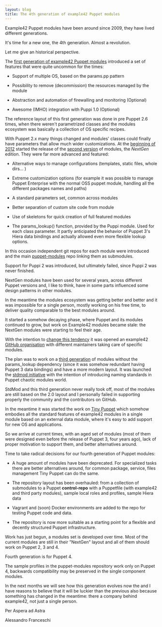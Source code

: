 ```yaml
---
layout: blog
title: The 4th generation of example42 Puppet modules
---
```


Example42 Puppet modules have been around since 2009, they have lived different generations.

It's time for a new one, the 4th generation. Almost a revolution.

Let me give an historical perspective.

The [first generation of example42 Puppet modules](https://github.com/example42/puppet-modules/tree/1.0) introduced a set of features that were quite uncommon for the times:

  - Support of multiple OS, based on the params.pp pattern

  - Possibility to remove (decommission) the resources managed by the module

  - Abstraction and automation of firewalling and monitoring (Optional)

  - Awesome (IMHO) integration with Puppi 1.0 (Optional)

The reference layout of this first generation was done in pre Puppet 2.6 times, when there weren't parametrized classes and the modules ecosystem was basically a collection of OS specific recipes.

With Puppet 2.x many things changed and modules' classes could finally have parameters that allow much wider customizations. At the [beginning of 2012](http://www.example42.com/2012/01/03/the-next-generation-of-example42-puppet-modules/) started the release of the [second version](https://github.com/example42/puppet-modules/tree/2.0) of modules, the *NextGen* edition. They were far more advanced and featured:

  - Alternative ways to manage configurations (templates, static files, whole dirs... )

  - Extreme customization options (for example it was possible to manage Puppet Enterprise with the normal OSS puppet module, handling all the different packages names and paths)

  - A standard parameters set, common across modules

  - Better separation of custom site code from module

  - Use of skeletons for quick creation of full featured modules

  - The params_lookup() function, provided by the Puppi module. Used for each class parameter. It partly  anticipated the behavior of Puppet 3's Hiera data bindings and actually allowed even more flexible lookup options.

In this occasion independent git repos for each module were introduced and the main [puppet-modules](https://github.com/example42/puppet-modules) repo linking them as submodules.

Support for Puppi 2 was introduced, but ultimately failed, since Puppi 2 was never finished.

NextGen modules have been used for several years, across different Puppet versions and, I like to think, have in some parts influenced some design patterns in other modules.

In the meantime the modules ecosystem was getting better and better and it was impossible for a single person, mostly working on his free time, to deliver quality comparable to the best modules around.

It started a somehow decaying phase, where Puppet and its modules continued to grow, but work on Example42 modules became stale: the NextGen modules were starting to feel their age.

With the intention to [change this tendency](http://www.example42.com/2013/09/27/talking-about-evolution/) it was opened an example42 [GitHub organisation](http://www.example42.com/2014/10/13/example42_goes_org/) with different maintainers taking care of specific modules.

The plan was to work on a [third generation](https://github.com/example42/puppet-modules/tree/3.0) of modules without the params_lookup dependency (since it was somehow redundant having Puppet 3 data bindings) and have a more modern layout. It was launched the [stdmod initiative](https://github.com/stdmod) with the intention of introducing naming standards in Puppet chaotic modules world.

StdMod and this third generation never really took off, most of the modules are still based on the 2.0 layout and I personally failed in supporting properly the community and the contributors on GitHub.

In the meantime it was started the work on [Tiny Puppet](http://www.tiny-puppet.com) which somehow embodies all the standard features of example42 modules in a single module based on an external data module, where it's easy to add support for new OS and applications.

So we arrive at current times, with an aged set of modules (most of them were designed even before the release of Puppet 3, four years ago), lack of proper motivation to support them, and better alternatives around.

Time to take radical decisions for our fourth generation of Puppet modules:

  - A huge amount of modules have been deprecated. For specialized tasks there are better alternatives around, for common package, service, files management Tiny Puppet can do the same.

  - The repository layout has been overhauled: from a collection of submodules to a Puppet **control-repo** with a Puppetfile (with example42 and third party modules), sample local roles and profiles, sample Hiera data

  - Vagrant and (soon) Docker environments are added to the repo for testing Puppet code and data.

  - The repository is now more suitable as a starting point for a flexible and decently structured Puppet infrastructure.

Work has just begun, a modules set is developed over time. Most of the current modules are still in their "NextGen" layout and all of them should work on Puppet 2, 3 and 4.

Fourth generation is for Puppet 4.

The sample profiles in the puppet-modules repository work only on Puppet 4, backwards compatibility may be preserved in the single component modules.

In the next months we will see how this generation evolves now the and I have reasons to believe that it will be luckier than the previous also because something has changed in the meantime: there a company behind example42, not just a single person.

Per Aspera ad Astra

Alessandro Franceschi
